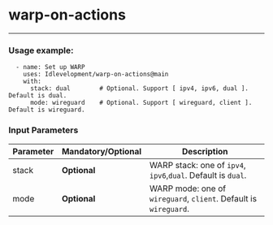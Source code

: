 # warp-on-actions

* * *

### Usage example:

```
  - name: Set up WARP
    uses: Idlevelopment/warp-on-actions@main
    with:
      stack: dual        # Optional. Support [ ipv4, ipv6, dual ]. Default is dual.
      mode: wireguard    # Optional. Support [ wireguard, client ]. Default is wireguard.
```

### Input Parameters

| Parameter | **Mandatory**/**Optional** | Description |
| --------- | -------- | ----------- |
| stack | **Optional** | WARP stack: one of `ipv4`, `ipv6`,`dual`. Default is `dual`. |
| mode  | **Optional** | WARP mode: one of `wireguard`, `client`. Default is `wireguard`. |
